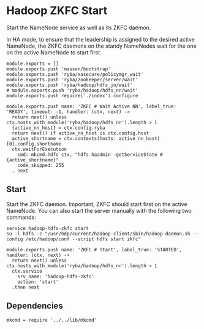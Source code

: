 
# Hadoop ZKFC Start

Start the NameNode service as well as its ZKFC daemon.

In HA mode, to ensure that the leadership is assigned to the desired active
NameNode, the ZKFC daemons on the standy NameNodes wait for the one on the
active NameNode to start first.

    module.exports = []
    module.exports.push 'masson/bootstrap'
    module.exports.push 'ryba/xasecure/policymgr_wait'
    module.exports.push 'ryba/zookeeper/server/wait'
    module.exports.push 'ryba/hadoop/hdfs_jn/wait'
    # module.exports.push 'ryba/hadoop/hdfs_nn/wait'
    module.exports.push require('./index').configure

    module.exports.push name: 'ZKFC # Wait Active NN', label_true: 'READY', timeout: -1, handler: (ctx, next) ->
      return next() unless ctx.hosts_with_module('ryba/hadoop/hdfs_nn').length > 1
      {active_nn_host} = ctx.config.ryba
      return next() if active_nn_host is ctx.config.host
      active_shortname = ctx.contexts(hosts: active_nn_host)[0].config.shortname
      ctx.waitForExecution
        cmd: mkcmd.hdfs ctx, "hdfs haadmin -getServiceState #{active_shortname}"
        code_skipped: 255
      , next

## Start

Start the ZKFC daemon. Important, ZKFC should start first on the active
NameNode. You can also start the server manually with the following two
commands:

```
service hadoop-hdfs-zkfc start
su -l hdfs -c "/usr/hdp/current/hadoop-client/sbin/hadoop-daemon.sh --config /etc/hadoop/conf --script hdfs start zkfc"
```

    module.exports.push name: 'ZKFC # Start', label_true: 'STARTED', handler: (ctx, next) ->
      return next() unless ctx.hosts_with_module('ryba/hadoop/hdfs_nn').length > 1
      ctx.service
        srv_name: 'hadoop-hdfs-zkfc'
        action: 'start'
      .then next

## Dependencies

    mkcmd = require '../../lib/mkcmd'
